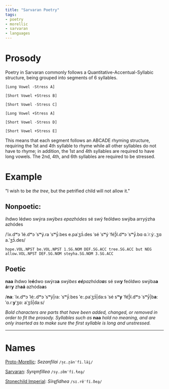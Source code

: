 ```yaml
---
title: "Sarvaran Poetry"
tags:
- poetry
- morellic
- sarvaran
- languages
---
```

# Prosody
Poetry in Sarvaran commonly follows a Quantitative-Accentual-Syllabic structure, being grouped into segments of 6 syllables.

`[Long Vowel -Stress A]`

`[Short Vowel +Stress B]`

`[Short Vowel -Stress C]`

`[Long Vowel +Stress A]`

`[Short Vowel -Stress D]`

`[Short Vowel +Stress E]` 

This means that each segment follows an ABCADE rhyming structure, requiring the 1st and 4th syllable to rhyme while all other syllables do not have to rhyme; in addition, the 1st and 4th syllables are required to have long vowels. The 2nd, 4th, and 6th syllables are required to be stressed.

# Example
"I wish to be *the tree*, but the petrified child will not allow it."

## Nonpoetic: 
íhdwo lédwo swýra *swýbes epazhódes* sé swý feóldwo swýba arryýzha azhódes

/ˈíx.dʷɔ ˈlé.dʷɔ ˈsʷý.ɾa ˈsʷỹ́.bes e.paˈʒɔ̃́.des ˈsé ˈsʷý ˈféɔ̯̃́l.dʷɔ ˈsʷỹ́.bɑ ɑ.ˈɾːýː.ʒɑ a.ˈʒɔ̃́.des/

`hope.VOL.NPST be.VOL.NPST 1.SG.NOM DEF.SG.ACC tree.SG.ACC but NEG allow.VOL.NPST DEF.SG.NOM steyha.SG.NOM 3.SG.ACC`

## Poetic
**naa** íhdwo le**é**dwo swýra**a** *swýbes **eé**pazhóda**a**s* sé sw**y** feóldwo swýba**a** **á**rr**y** zh**aá** azhóda**a**s

/**naː** ˈíx.dʷɔ ˈlé**ː**.dʷɔ ˈsʷý|ɾa**ː** ˈsʷỹ́.bes **ˈ**e**ː**.paˈʒɔ̃́|da**ː**s ˈsé sʷ**y** ˈféɔ̯̃́l.dʷɔ ˈsʷỹ́|b**aː** **ˈ**ɑ.ɾː**y**ˈʒɑ**ː** aˈʒɔ̃́|da**ː**s/

*Bold characters are parts that have been added, changed, or removed in order to fit the prosody.*
*Syllables such as* **naa** *hold no meaning, and are only inserted as to make sure the first syllable is long and unstressed.*

---
# Names
[Proto-Morellic](languages/morellic/proto-morellic.md): *Sezanfilai* `/s̠ɛ.z̠änˈfi.läi̯/`

[Sarvaran](languages/morellic/sarvaran/sarvaran.md): *Syręmfíllea* `/sy.ɾẽmˈfí.ɬea̯/`

[Stonechild Imperial](languages/morellic/sarvaran/stonechild-imperial/stonechild-imperial.md): *Sïręfídhea* `/sɪ.rẽˈfí.ðea̯/`